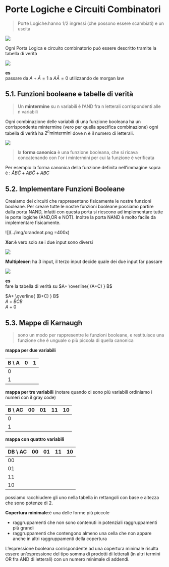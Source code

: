 
# Porte Logiche e Circuiti Combinatori

> Porte Logiche:hanno 1/2 ingressi (che possono essere scambiati) e un uscita

![](../img/portelogiche.png)

Ogni Porta Logica e circuito combinatorio può essere descritto tramite la tabella di verità

![](../img/proprietadibool.png)


**es**  
passare da $A+\bar{A}=1$ a $A\bar{A}=0$ utilizzando de morgan law


## 5.1. Funzioni booleane e tabelle di verità

> Un **mintermine** su n variabili è l’AND fra n letterali corrispondenti alle n variabili

Ogni combinazione delle variabili di una funzione booleana ha un corrispondente mintermine (vero per quella specifica combinazione) ogni tabella di verità ha $2^n \text{mintermini}$ dove n è il numero di letterali.

![](../img/mintermini.png)


> la **forma canonica** è una funzione booleana, che si ricava concatenando con l'or i mintermini per cui la funzione è verificata

Per esempio la forma canonica della funzione definita nell'immagine sopra è : $\bar{A}B\bar{C}+AB\bar{C}+ABC$

## 5.2. Implementare Funzioni Booleane

Creaiamo dei circuiti che rappresentano fisicamente le nostre funzioni booleane.
Per creare tutte le nostre funzioni booleane possiamo partire dalla porta NAND, infatti con questa porta si riescono ad implementare tutte le porte logiche (AND,OR e NOT). Inoltre la porta NAND è molto facile da implementare fisicamente.

![](../img/orandnot.png =400x)

**Xor**:è vero solo se i due input sono diversi

![](../img/xor.png)

**Multiplexer**: ha 3 input, il terzo input decide quale dei due input far passare

![](../img/multiplexer.png)



**es**  
fare la tabella di verità su $A+ \overline{ (A+C) } B$

$A+ \overline{ (B+C) } B$  
$A+\bar{B}\bar{C}B$  
$A+0$


## 5.3. Mappe di Karnaugh

> sono un modo per rappresentre le funzioni booleane, e restituisce una funzione che è unguale o più piccola di quella canonica

**mappa per due variabili**

| B \ A |  0  |  1  |
| ----- | --- | --- |
| 0     |     |     |
| 1     |     |     |

**mappa per tre variabili** (notare quando ci sono più variabili ordiniamo i numeri con il gray code)

| B \ AC | 00  | 01  | 11  | 10  |
| ------ | --- | --- | --- | --- |
| 0      |     |     |     |     |
| 1      |     |     |     |     |

**mappa con quattro variabili**

| DB \ AC | 00  | 01  | 11  | 10  |
| ------- | --- | --- | --- | --- |
| 00      |     |     |     |     |
| 01      |     |     |     |     |
| 11      |     |     |     |     |
| 10      |     |     |     |     |


possiamo racchiudere gli uno nella tabella in rettangoli con base e altezza che sono potenze di 2.

**Copertura minimale**:è una delle forme più piccole
- raggruppamenti che non sono contenuti in potenziali raggruppamenti più grandi
- raggruppamenti che contengono almeno una cella che non appare anche in altri raggruppamenti della copertura

L’espressione booleana corrispondente ad una copertura minimale risulta essere un’espressione del tipo somma di prodotti di letterali (in altri termini OR fra AND di letterali) con un numero minimale di addendi.

